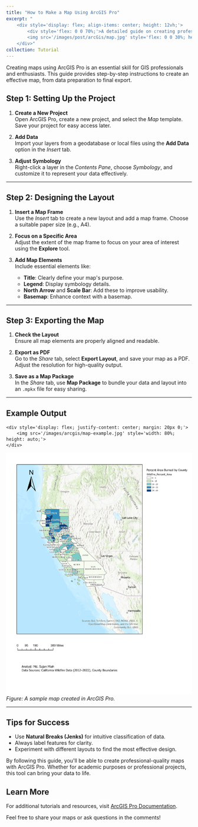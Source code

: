 ```yaml
---
title: "How to Make a Map Using ArcGIS Pro"
excerpt: "
    <div style='display: flex; align-items: center; height: 12vh;'>
        <div style='flex: 0 0 70%;'>A detailed guide on creating professional-grade maps using ArcGIS Pro, covering data preparation, layout design, and export.</div>
        <img src='/images/post/arcGis/map.jpg' style='flex: 0 0 30%; height: 100%; object-fit: contain; margin-left: 1px;'>
    </div>"
collection: Tutorial
---
```


Creating maps using ArcGIS Pro is an essential skill for GIS professionals and enthusiasts. This guide provides step-by-step instructions to create an effective map, from data preparation to final export.


## Step 1: Setting Up the Project

1. **Create a New Project**  
   Open ArcGIS Pro, create a new project, and select the *Map* template. Save your project for easy access later.

2. **Add Data**  
   Import your layers from a geodatabase or local files using the **Add Data** option in the *Insert* tab.

3. **Adjust Symbology**  
   Right-click a layer in the *Contents Pane*, choose *Symbology*, and customize it to represent your data effectively.

---

## Step 2: Designing the Layout

1. **Insert a Map Frame**  
   Use the *Insert* tab to create a new layout and add a map frame. Choose a suitable paper size (e.g., A4).

2. **Focus on a Specific Area**  
   Adjust the extent of the map frame to focus on your area of interest using the **Explore** tool.

3. **Add Map Elements**  
   Include essential elements like:  
   - **Title**: Clearly define your map's purpose.  
   - **Legend**: Display symbology details.  
   - **North Arrow** and **Scale Bar**: Add these to improve usability.  
   - **Basemap**: Enhance context with a basemap.

---

## Step 3: Exporting the Map

1. **Check the Layout**  
   Ensure all map elements are properly aligned and readable.

2. **Export as PDF**  
   Go to the *Share* tab, select **Export Layout**, and save your map as a PDF. Adjust the resolution for high-quality output.

3. **Save as a Map Package**  
   In the *Share* tab, use **Map Package** to bundle your data and layout into an `.mpkx` file for easy sharing.

---

## Example Output
    <div style='display: flex; justify-content: center; margin: 20px 0;'>
        <img src='/images/arcgis/map-example.jpg' style='width: 80%; height: auto;'>
    </div>
![Completed Map](/images/post/arcGis/map.jpg)  
*Figure: A sample map created in ArcGIS Pro.*

---

## Tips for Success

- Use **Natural Breaks (Jenks)** for intuitive classification of data.  
- Always label features for clarity.  
- Experiment with different layouts to find the most effective design.

By following this guide, you'll be able to create professional-quality maps with ArcGIS Pro. Whether for academic purposes or professional projects, this tool can bring your data to life.

## Learn More

For additional tutorials and resources, visit [ArcGIS Pro Documentation](https://pro.arcgis.com/en/pro-app/).

Feel free to share your maps or ask questions in the comments!
